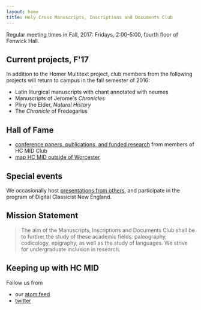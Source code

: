 ```yaml
---
layout: home
title: Holy Cross Manuscripts, Inscriptions and Documents Club
---
```



Regular meeting times in Fall, 2017:  Fridays, 2:00-5:00, fourth floor of Fenwick Hall.

## Current projects, F'17 ##


In addition to the Homer Multitext project, club members from the following projects will return to campus in the fall semester of 2016:


- Latin liturgical manuscripts with chant annotated with neumes
- Manuscripts of Jerome's *Chronicles*
- Pliny the Elder, *Natural History*
- The *Chronicle* of Fredegarius


## Hall of Fame ##

- [conference papers,  publications, and funded research](hof) from members of HC MID Club
- [map HC MID outside of Worcester](where)

## Special events ##


We occasionally host [presentations from others](hosted), and participate in the program of Digital Classicist New England.


## Mission Statement ##


>The aim of the Manuscripts, Inscriptions and Documents Club shall be to further the study of these academic fields: paleography, codicology, epigraphy, as well as the study of languages. We strive for undergraduate inclusion in research.


## Keeping up with HC MID ###

Follow us from

- our [atom feed](atom.xml)
- [twitter](https://twitter.com/hcmid)
